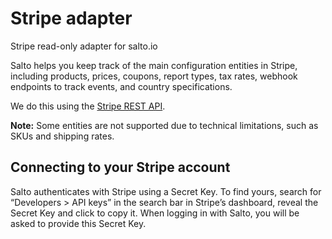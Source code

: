 # Stripe adapter

Stripe read-only adapter for salto.io

Salto helps you keep track of the main configuration entities in Stripe, including products, prices, coupons, report types, tax rates, webhook endpoints to track events, and country specifications.

We do this using the [Stripe REST API](https://stripe.com/docs/api).

**Note:** Some entities are not supported due to technical limitations, such as SKUs and shipping rates.

## Connecting to your Stripe account

Salto authenticates with Stripe using a Secret Key. To find yours, search for “Developers > API keys” in the search bar in Stripe’s dashboard, reveal the Secret Key and click to copy it.
When logging in with Salto, you will be asked to provide this Secret Key.
